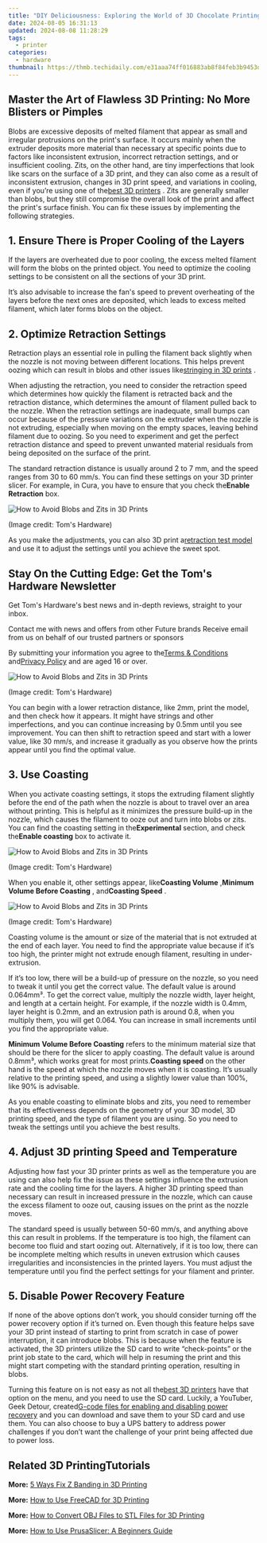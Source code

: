 ```yaml
---
title: "DIY Deliciousness: Exploring the World of 3D Chocolate Printing with CocoaPress"
date: 2024-08-05 16:31:13
updated: 2024-08-08 11:28:29
tags:
  - printer
categories:
  - hardware
thumbnail: https://thmb.techidaily.com/e31aaa74ff016883ab8f84feb3b9453dbf2ea0039f672d3d44453dbbd8a5a231.jpg
---
```


## Master the Art of Flawless 3D Printing: No More Blisters or Pimples

Blobs are excessive deposits of melted filament that appear as small and irregular protrusions on the print's surface. It occurs mainly when the extruder deposits more material than necessary at specific points due to factors like inconsistent extrusion, incorrect retraction settings, and or insufficient cooling. Zits, on the other hand, are tiny imperfections that look like scars on the surface of a 3D print, and they can also come as a result of inconsistent extrusion, changes in 3D print speed, and variations in cooling, even if you’re using one of the[best 3D printers](https://www.tomshardware.com/best-picks/best-3d-printers) . Zits are generally smaller than blobs, but they still compromise the overall look of the print and affect the print's surface finish. You can fix these issues by implementing the following strategies.

## 1\. Ensure There is Proper Cooling of the Layers

 If the layers are overheated due to poor cooling, the excess melted filament will form the blobs on the printed object. You need to optimize the cooling settings to be consistent on all the sections of your 3D print.

 It’s also advisable to increase the fan's speed to prevent overheating of the layers before the next ones are deposited, which leads to excess melted filament, which later forms blobs on the object.

## 2\. Optimize Retraction Settings

 Retraction plays an essential role in pulling the filament back slightly when the nozzle is not moving between different locations. This helps prevent oozing which can result in blobs and other issues like[stringing in 3D prints](https://www.tomshardware.com/3d-printing/how-to-fix-stringing-in-3d-prints) .

 When adjusting the retraction, you need to consider the retraction speed which determines how quickly the filament is retracted back and the retraction distance, which determines the amount of filament pulled back to the nozzle. When the retraction settings are inadequate, small bumps can occur because of the pressure variations on the extruder when the nozzle is not extruding, especially when moving on the empty spaces, leaving behind filament due to oozing. So you need to experiment and get the perfect retraction distance and speed to prevent unwanted material residuals from being deposited on the surface of the print.

 The standard retraction distance is usually around 2 to 7 mm, and the speed ranges from 30 to 60 mm/s. You can find these settings on your 3D printer slicer. For example, in Cura, you have to ensure that you check the**Enable** **Retraction** box.

![How to Avoid Blobs and Zits in 3D Prints](https://cdn.mos.cms.futurecdn.net/nainugXq6FRCAXonoEkKyA-320-80.png)

 (Image credit: Tom's Hardware)

 As you make the adjustments, you can also 3D print a[retraction test model](https://www.thingiverse.com/thing:909901) and use it to adjust the settings until you achieve the sweet spot.

## Stay On the Cutting Edge: Get the Tom's Hardware Newsletter

 Get Tom's Hardware's best news and in-depth reviews, straight to your inbox.

 Contact me with news and offers from other Future brands  Receive email from us on behalf of our trusted partners or sponsors

 By submitting your information you agree to the[Terms & Conditions](https://futureplc.com/terms-conditions/) and[Privacy Policy](https://futureplc.com/privacy-policy/) and are aged 16 or over.

![How to Avoid Blobs and Zits in 3D Prints](https://cdn.mos.cms.futurecdn.net/bf3r7C9s6nZACJhsioefLA-320-80.png)

 (Image credit: Tom's Hardware)

 You can begin with a lower retraction distance, like 2mm, print the model, and then check how it appears. It might have strings and other imperfections, and you can continue increasing by 0.5mm until you see improvement. You can then shift to retraction speed and start with a lower value, like 30 mm/s, and increase it gradually as you observe how the prints appear until you find the optimal value.

## 3\. Use Coasting

 When you activate coasting settings, it stops the extruding filament slightly before the end of the path when the nozzle is about to travel over an area without printing. This is helpful as it minimizes the pressure build-up in the nozzle, which causes the filament to ooze out and turn into blobs or zits. You can find the coasting setting in the**Experimental** section, and check the**Enable coasting** box to activate it.

![How to Avoid Blobs and Zits in 3D Prints](https://cdn.mos.cms.futurecdn.net/WcERQDGybguB9i8aCqZ5jA-320-80.png)

 (Image credit: Tom's Hardware)

 When you enable it, other settings appear, like**Coasting Volume** ,**Minimum Volume Before Coasting** , and**Coasting Speed** .

![How to Avoid Blobs and Zits in 3D Prints](https://cdn.mos.cms.futurecdn.net/dddhLGSrhmwrGxEcJzAHYA-320-80.png)

 (Image credit: Tom's Hardware)

 Coasting volume is the amount or size of the material that is not extruded at the end of each layer. You need to find the appropriate value because if it’s too high, the printer might not extrude enough filament, resulting in under-extrusion.

 If it’s too low, there will be a build-up of pressure on the nozzle, so you need to tweak it until you get the correct value. The default value is around 0.064mm³. To get the correct value, multiply the nozzle width, layer height, and length at a certain height. For example, if the nozzle width is 0.4mm, layer height is 0.2mm, and an extrusion path is around 0.8, when you multiply them, you will get 0.064\. You can increase in small increments until you find the appropriate value.

**Minimum** **Volume Before Coasting** refers to the minimum material size that should be there for the slicer to apply coasting. The default value is around 0.8mm³, which works great for most prints.**Coasting speed** on the other hand is the speed at which the nozzle moves when it is coasting. It’s usually relative to the printing speed, and using a slightly lower value than 100%, like 90% is advisable.

 As you enable coasting to eliminate blobs and zits, you need to remember that its effectiveness depends on the geometry of your 3D model, 3D printing speed, and the type of filament you are using. So you need to tweak the settings until you achieve the best results.

## 4\. Adjust 3D printing Speed and Temperature

 Adjusting how fast your 3D printer prints as well as the temperature you are using can also help fix the issue as these settings influence the extrusion rate and the cooling time for the layers. A higher 3D printing speed than necessary can result in increased pressure in the nozzle, which can cause the excess filament to ooze out, causing issues on the print as the nozzle moves.

 The standard speed is usually between 50-60 mm/s, and anything above this can result in problems. If the temperature is too high, the filament can become too fluid and start oozing out. Alternatively, if it is too low, there can be incomplete melting which results in uneven extrusion which causes irregularities and inconsistencies in the printed layers. You must adjust the temperature until you find the perfect settings for your filament and printer.

## 5\. Disable Power Recovery Feature

 If none of the above options don’t work, you should consider turning off the power recovery option if it’s turned on. Even though this feature helps save your 3D print instead of starting to print from scratch in case of power interruption, it can introduce blobs. This is because when the feature is activated, the 3D printers utilize the SD card to write “check-points” or the print job state to the card, which will help in resuming the print and this might start competing with the standard printing operation, resulting in blobs.

 Turning this feature on is not easy as not all the[best 3D printers](https://www.tomshardware.com/best-picks/best-3d-printers) have that option on the menu, and you need to use the SD card. Luckily, a YouTuber, Geek Detour, created[G-code files for enabling and disabling power recovery](https://geekdetour.com/3d-printing/blobs-in-your-3d-prints-power-loss-recovery-can-be-the-problem/) and you can download and save them to your SD card and use them. You can also choose to buy a UPS battery to address power challenges if you don’t want the challenge of your print being affected due to power loss.

## Related 3D PrintingTutorials

**More:** [5 Ways Fix Z Banding in 3D Printing](https://www.tomshardware.com/how-to/fix-z-banding-in-3d-printing)

**More:** [How to Use FreeCAD for 3D Printing](https://www.tomshardware.com/how-to/use-freecad-3d-printing)

**More:** [How to Convert OBJ Files to STL Files for 3D Printing](https://www.tomshardware.com/how-to/convert-obj-files-to-stl)

**More:** [How to Use PrusaSlicer: A Beginners Guide](https://www.tomshardware.com/how-to/use-prusaslicer)


<ins class="adsbygoogle"
     style="display:block"
     data-ad-format="autorelaxed"
     data-ad-client="ca-pub-7571918770474297"
     data-ad-slot="1223367746"></ins>



<ins class="adsbygoogle"
     style="display:block"
     data-ad-client="ca-pub-7571918770474297"
     data-ad-slot="8358498916"
     data-ad-format="auto"
     data-full-width-responsive="true"></ins>
